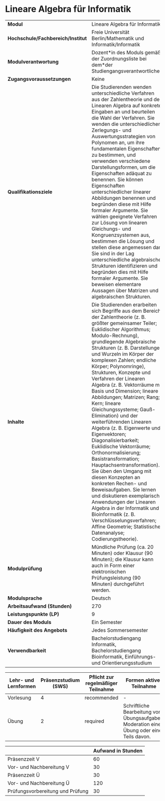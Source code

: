 # Lineare Algebra für Informatik

| | |
|-|-|
|**Modul**                           | Lineare Algebra für Informatik |
|**Hochschule/Fachbereich/Institut** | Freie Universität Berlin/Mathematik und Informatik/Informatik |
|**Modulverantwortung**              | Dozent\*in des Moduls gemäß der Zuordnungsliste bei dem\*der Studiengangsverantwortlichen |
|**Zugangsvoraussetzungen**          | Keine |
|**Qualifikationsziele**             | Die Studierenden wenden unterschiedliche Verfahren aus der Zahlentheorie und der Linearen Algebra auf konkrete Eingaben an und beurteilen die Wahl der Verfahren. Sie wenden die unterschiedlichen Zerlegungs- und Auswertungsstrategien von Polynomen an, um ihre fundamentalen Eigenschaften zu bestimmen, und verwenden verschiedene Darstellungsformen, um die Eigenschaften adäquat zu benennen. Sie können Eigenschaften unterschiedlicher linearer Abbildungen benennen und begründen diese mit Hilfe formaler Argumente. Sie wählen geeignete Verfahren zur Lösung von linearen Gleichungs- und Kongruenzsystemen aus, bestimmen die Lösung und stellen diese angemessen dar. Sie sind in der Lag unterschiedliche algebraische Strukturen identifizieren und begründen dies mit Hilfe formaler Argumente. Sie beweisen elementare Aussagen über Matrizen und algebraischen Strukturen. |
|**Inhalte**                         | Die Studierenden erarbeiten sich Begriffe aus dem Bereich der Zahlentheorie (z. B. größter gemeinsamer Teiler; Euklidischer Algorithmus; Modulo-Rechnung), grundlegende Algebraische Strukturen (z. B. Darstellungen und Wurzeln im Körper der komplexen Zahlen; endliche Körper; Polynomringe), Strukturen, Konzepte und Verfahren der Linearen Algebra (z. B. Vektorräume mit Basis und Dimension; lineare Abbildungen; Matrizen; Rang; Kern; lineare Gleichungssysteme; Gauß-Elimination) und der weiterführenden Linearen Algebra (z. B. Eigenwerte und Eigenvektoren; Diagonalisierbarkeit; Euklidische Vektorräume; Orthonormalisierung; Basistransformation; Hauptachsentransformation). Sie üben den Umgang mit diesen Konzepten an konkreten Rechen- und Beweisaufgaben. Sie lernen und diskutieren exemplarisch Anwendungen der Linearen Algebra in der Informatik und Bioinformatik (z. B. Verschlüsselungsverfahren; Affine Geometrie; Statistische Datenanalyse; Codierungstheorie). |
|**Modulprüfung**                    | Mündliche Prüfung (ca. 20 Minuten) oder Klausur (90 Minuten); die Klausur kann auch in Form einer elektronischen Prüfungsleistung (90 Minuten) durchgeführt werden. |
|**Modulsprache**                    | Deutsch |
|**Arbeitsaufwand (Stunden)**        | 270|
|**Leistungspunkte (LP)**            | 9 |
|**Dauer des Moduls**                | Ein Semester |
|**Häufigkeit des Angebots**         | Jedes Sommersemester |
|**Verwendbarkeit**                  | Bachelorstudiengang Informatik, Bachelorstudiengang Bioinformatik, Einführungs- und Orientierungsstudium |

| Lehr- und Lernformen | Präsenzstudium <br> (SWS) | Pflicht zur regelmäßiger Teilnahme | Formen aktiver Teilnahme |
| ---------------------|---------------------------|------------------------------------|------------------------- |
| Vorlesung | 4 | recommended | - |
| Übung | 2 | required | Schriftliche Bearbeitung von Übungsaufgaben. Moderation einer Übung oder eines Teils davon. |

|   | Aufwand in Stunden |
| - |--------------------|
| Präsenzzeit V | 60 |
| Vor- und Nachbereitung V | 30 |
| Präsenzzeit Ü | 30 |
| Vor- und Nachbereitung Ü | 120 |
| Prüfungsvorbereitung und Prüfung | 30 |
